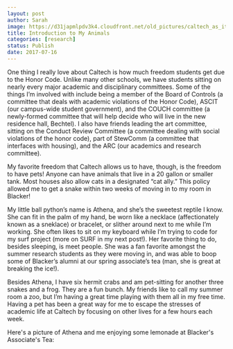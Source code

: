 ```yaml
---
layout: post
author: Sarah
image: https://d31japmlpdv3k4.cloudfront.net/old_pictures/caltech_as_it_happens/6a0105349b8251970b01bb09ac3c59970d.jpg
title: Introduction to My Animals
categories: [research]
status: Publish
date: 2017-07-16
---
```



One thing I really love about Caltech is how much freedom students get due to the Honor Code. Unlike many other schools, we have students sitting on nearly every major academic and disciplinary committees. Some of the things I’m involved with include being a member of the Board of Controls (a committee that deals with academic violations of the Honor Code), ASCIT (our campus-wide student government), and the COUCH committee (a newly-formed committee that will help decide who will live in the new residence hall, Bechtel). I also have friends leading the art committee, sitting on the Conduct Review Committee (a committee dealing with social violations of the honor code), part of StewComm (a committee that interfaces with housing), and the ARC (our academics and research committee).

My favorite freedom that Caltech allows us to have, though, is the freedom to have pets! Anyone can have animals that live in a 20 gallon or smaller tank. Most houses also allow cats in a designated “cat ally.” This policy allowed me to get a snake within two weeks of moving in to my room in Blacker!

My little ball python’s name is Athena, and she’s the sweetest reptile I know. She can fit in the palm of my hand, be worn like a necklace (affectionately known as a sneklace) or bracelet, or slither around next to me while I’m working. She often likes to sit on my keyboard while I’m trying to code for my surf project (more on SURF in my next post!). Her favorite thing to do, besides sleeping, is meet people. She was a fan favorite amongst the summer research students as they were moving in, and was able to boop some of Blacker’s alumni at our spring associate’s tea (man, she is great at breaking the ice!).

Besides Athena, I have six hermit crabs and am pet-sitting for another three snakes and a frog. They are a fun bunch. My friends like to call my summer room a zoo, but I’m having a great time playing with them all in my free time. Having a pet has been a great way for me to escape the stresses of academic life at Caltech by focusing on other lives for a few hours each week.

Here's a picture of Athena and me enjoying some lemonade at Blacker's Associate's Tea:

